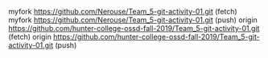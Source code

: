 myfork	https://github.com/Nerouse/Team_5-git-activity-01.git (fetch)
myfork	https://github.com/Nerouse/Team_5-git-activity-01.git (push)
origin	https://github.com/hunter-college-ossd-fall-2019/Team_5-git-activity-01.git (fetch)
origin	https://github.com/hunter-college-ossd-fall-2019/Team_5-git-activity-01.git (push)
